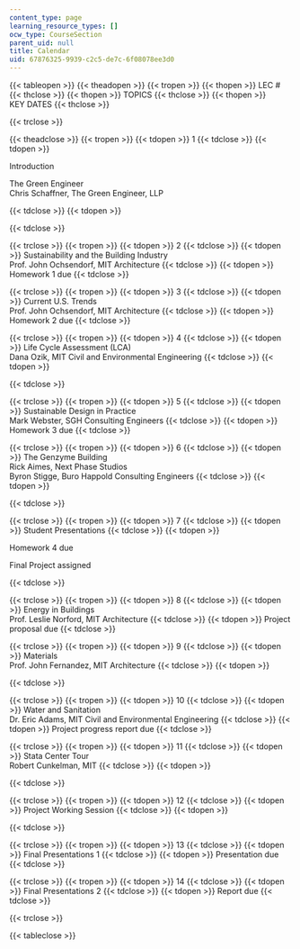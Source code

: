 ```yaml
---
content_type: page
learning_resource_types: []
ocw_type: CourseSection
parent_uid: null
title: Calendar
uid: 67876325-9939-c2c5-de7c-6f08078ee3d0
---
```


{{< tableopen >}}
{{< theadopen >}}
{{< tropen >}}
{{< thopen >}}
LEC #
{{< thclose >}}
{{< thopen >}}
TOPICS
{{< thclose >}}
{{< thopen >}}
KEY DATES
{{< thclose >}}

{{< trclose >}}

{{< theadclose >}}
{{< tropen >}}
{{< tdopen >}}
1
{{< tdclose >}}
{{< tdopen >}}


Introduction

The Green Engineer  
Chris Schaffner, The Green Engineer, LLP


{{< tdclose >}}
{{< tdopen >}}

{{< tdclose >}}

{{< trclose >}}
{{< tropen >}}
{{< tdopen >}}
2
{{< tdclose >}}
{{< tdopen >}}
Sustainability and the Building Industry  
Prof. John Ochsendorf, MIT Architecture
{{< tdclose >}}
{{< tdopen >}}
Homework 1 due
{{< tdclose >}}

{{< trclose >}}
{{< tropen >}}
{{< tdopen >}}
3
{{< tdclose >}}
{{< tdopen >}}
Current U.S. Trends  
Prof. John Ochsendorf, MIT Architecture
{{< tdclose >}}
{{< tdopen >}}
Homework 2 due
{{< tdclose >}}

{{< trclose >}}
{{< tropen >}}
{{< tdopen >}}
4
{{< tdclose >}}
{{< tdopen >}}
Life Cycle Assessment (LCA)  
Dana Ozik, MIT Civil and Environmental Engineering
{{< tdclose >}}
{{< tdopen >}}

{{< tdclose >}}

{{< trclose >}}
{{< tropen >}}
{{< tdopen >}}
5
{{< tdclose >}}
{{< tdopen >}}
Sustainable Design in Practice  
Mark Webster, SGH Consulting Engineers
{{< tdclose >}}
{{< tdopen >}}
Homework 3 due
{{< tdclose >}}

{{< trclose >}}
{{< tropen >}}
{{< tdopen >}}
6
{{< tdclose >}}
{{< tdopen >}}
The Genzyme Building  
Rick Aimes, Next Phase Studios  
Byron Stigge, Buro Happold Consulting Engineers
{{< tdclose >}}
{{< tdopen >}}

{{< tdclose >}}

{{< trclose >}}
{{< tropen >}}
{{< tdopen >}}
7
{{< tdclose >}}
{{< tdopen >}}
Student Presentations
{{< tdclose >}}
{{< tdopen >}}


Homework 4 due

Final Project assigned


{{< tdclose >}}

{{< trclose >}}
{{< tropen >}}
{{< tdopen >}}
8
{{< tdclose >}}
{{< tdopen >}}
Energy in Buildings  
Prof. Leslie Norford, MIT Architecture
{{< tdclose >}}
{{< tdopen >}}
Project proposal due
{{< tdclose >}}

{{< trclose >}}
{{< tropen >}}
{{< tdopen >}}
9
{{< tdclose >}}
{{< tdopen >}}
Materials  
Prof. John Fernandez, MIT Architecture
{{< tdclose >}}
{{< tdopen >}}

{{< tdclose >}}

{{< trclose >}}
{{< tropen >}}
{{< tdopen >}}
10
{{< tdclose >}}
{{< tdopen >}}
Water and Sanitation  
Dr. Eric Adams, MIT Civil and Environmental Engineering
{{< tdclose >}}
{{< tdopen >}}
Project progress report due
{{< tdclose >}}

{{< trclose >}}
{{< tropen >}}
{{< tdopen >}}
11
{{< tdclose >}}
{{< tdopen >}}
Stata Center Tour  
Robert Cunkelman, MIT
{{< tdclose >}}
{{< tdopen >}}

{{< tdclose >}}

{{< trclose >}}
{{< tropen >}}
{{< tdopen >}}
12
{{< tdclose >}}
{{< tdopen >}}
Project Working Session
{{< tdclose >}}
{{< tdopen >}}

{{< tdclose >}}

{{< trclose >}}
{{< tropen >}}
{{< tdopen >}}
13
{{< tdclose >}}
{{< tdopen >}}
Final Presentations 1
{{< tdclose >}}
{{< tdopen >}}
Presentation due
{{< tdclose >}}

{{< trclose >}}
{{< tropen >}}
{{< tdopen >}}
14
{{< tdclose >}}
{{< tdopen >}}
Final Presentations 2
{{< tdclose >}}
{{< tdopen >}}
Report due
{{< tdclose >}}

{{< trclose >}}

{{< tableclose >}}